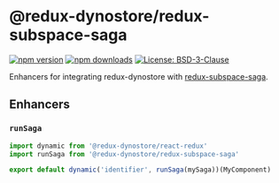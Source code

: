 # @redux-dynostore/redux-subspace-saga

[![npm version](https://img.shields.io/npm/v/@redux-dynostore/redux-subspace-saga.svg?style=flat-square)](https://www.npmjs.com/package/redux-dynostore-redux-subspace-saga)
[![npm downloads](https://img.shields.io/npm/dm/@redux-dynostore/redux-subspace-saga.svg?style=flat-square)](https://www.npmjs.com/package/@redux-dynostore/redux-subspace-saga)
[![License: BSD-3-Clause](https://img.shields.io/npm/l/@redux-dynostore/redux-subspace-saga.svg?style=flat-square)](/LICENSE.md)

Enhancers for integrating redux-dynostore with [redux-subspace-saga](https://github.com/ioof-holdings/redux-subspace/tree/master/packages/redux-subspace-saga).

## Enhancers

### `runSaga`

```javascript
import dynamic from '@redux-dynostore/react-redux'
import runSaga from '@redux-dynostore/redux-subspace-saga'

export default dynamic('identifier', runSaga(mySaga))(MyComponent)
```
